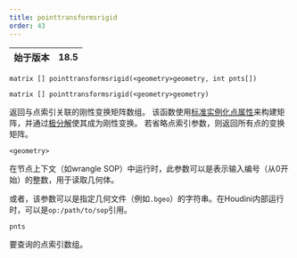 ```yaml
---
title: pointtransformsrigid
order: 43
---
```


| 始于版本 | 18.5 |
| --- | --- |

`matrix [] pointtransformsrigid(<geometry>geometry, int pnts[])`

`matrix [] pointtransformsrigid(<geometry>geometry)`

返回与点索引关联的刚性变换矩阵数组。
该函数使用[标准实例化点属性](../../copy/instanceattrs.html)来构建矩阵，并通过[极分解](/zh-cn/houdini-vex/transforms-and-space/polardecomp "计算矩阵的极分解")使其成为刚性变换。
若省略点索引参数，则返回所有点的变换矩阵。

`<geometry>`

在节点上下文（如wrangle SOP）中运行时，此参数可以是表示输入编号（从0开始）的整数，用于读取几何体。

或者，该参数可以是指定几何文件（例如`.bgeo`）的字符串。在Houdini内部运行时，可以是`op:/path/to/sop`引用。

`pnts`

要查询的点索引数组。
